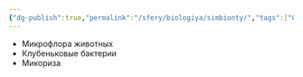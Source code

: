 ```yaml
---
{"dg-publish":true,"permalink":"/sfery/biologiya/simbionty/","tags":["Общаябиология"]}
---
```


- Микрофлора животных
- Клубеньковые бактерии 
- Микориза